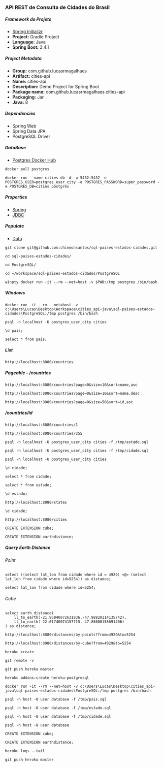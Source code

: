 ### API REST de Consulta de Cidades do Brasil

##### Framework do Projeto
- [Spring Initializr](https://start.spring.io/ "Spring Initializr")
- **Project:** Gradle Project
- **Language:** Java
- **Spring Boot:** 2.4.1

##### Project Metadata
- **Group:** com.github.lucasrmagalhaes
- **Artifact:** cities-api
- **Name:** cities-api
- **Description:** Demo Project for Spring Boot
- **Package name:** com.github.lucasrmagalhaes.cities-api
- **Packaging:** Jar
- **Java:** 8

##### Dependencies
- Spring Web
- Spring Data JPA
- PostgreSQL Driver

##### DataBase
- [Postgres Docker Hub](https://hub.docker.com/_/postgres "Postgres Docker Hub")

```
docker pull postgres
```

```
docker run --name cities-db -d -p 5432:5432 -e POSTGRES_USER=postgres_user_city -e POSTGRES_PASSWORD=super_password -e POSTGRES_DB=cities postgres
```

##### Properties
- [Spring](https://docs.spring.io/spring-boot/docs/current/reference/html/appendix-application-properties.html "Spring")
- [JDBC](https://www.codejava.net/java-se/jdbc/jdbc-database-connection-url-for-common-databases "JDBC")

##### Populate
- [Data](https://github.com/chinnonsantos/sql-paises-estados-cidades/tree/master/PostgreSQL "Data")
```
git clone git@github.com:chinnonsantos/sql-paises-estados-cidades.git
```

```
cd sql-paises-estados-cidades/
```

```
cd PostgreSQL/
```

```
cd ~/workspace/sql-paises-estados-cidades/PostgreSQL
```

```
winpty docker run -it --rm --net=host -v $PWD:/tmp postgres /bin/bash
```

##### Windows
```
docker run -it --rm --net=host -v c:\Users\Lucas\Desktop\Workspace\cities_api-java\sql-paises-estados-cidades\PostgreSQL:/tmp postgres /bin/bash
```

```
psql -h localhost -U postgres_user_city cities
```

```
\d pais;
```

```
select * from pais;
```

##### List
```
http://localhost:8080/countries
```

##### Pageable - /countries
```
http://localhost:8080/countries?page=0&size=10&sort=name,asc
```
```
http://localhost:8080/countries?page=0&size=10&sort=name,desc
```
```
http://localhost:8080/countries?page=0&size=50&sort=id,asc
```

##### /countries/id
```
http://localhost:8080/countries/1
```
```
http://localhost:8080/countries/255
```

```
psql -h localhost -U postgres_user_city cities -f /tmp/estado.sql
```
```
psql -h localhost -U postgres_user_city cities -f /tmp/cidade.sql
```
```
psql -h localhost -U postgres_user_city cities
```

```
\d cidade;
```
```
select * from cidade;
```
```
select * from estado;
```
```
\d estado;
```
```
http://localhost:8080/states
```
```
\d cidade;
```
```
http://localhost:8080/cities
```

```
CREATE EXTENSION cube; 
```
```
CREATE EXTENSION earthdistance;
```

##### Query Earth Distance

###### Point
```
select ((select lat_lon from cidade where id = 4929) <@> (select lat_lon from cidade where id=5254)) as distance;
```
```
select lat_lon from cidade where id=5254;
```

###### Cube
```
select earth_distance(
    ll_to_earth(-21.95840072631836,-47.98820114135742), 
    ll_to_earth(-22.01740074157715,-47.88600158691406)
) as distance;
```

```
http://localhost:8080/distances/by-points?from=4929&to=5254
```
```
http://localhost:8080/distances/by-cube?from=4929&to=5254
```

```
heroku create
```
```
git remote -v
```
```
git push heroku master
```
```
heroku addons:create heroku-postgresql
```

```
docker run -it --rm --net=host -v c:\Users\Lucas\Desktop\cities_api-java\sql-paises-estados-cidades\PostgreSQL:/tmp postgres /bin/bash
```

```
psql -h host -U user database -f /tmp/pais.sql
```
```
psql -h host -U user database -f /tmp/estado.sql
```
```
psql -h host -U user database -f /tmp/cidade.sql
```
```
psql -h host -U user database
```

```
CREATE EXTENSION cube; 
```
```
CREATE EXTENSION earthdistance;
```

```
heroku logs --tail
```

```
git push heroku master
```